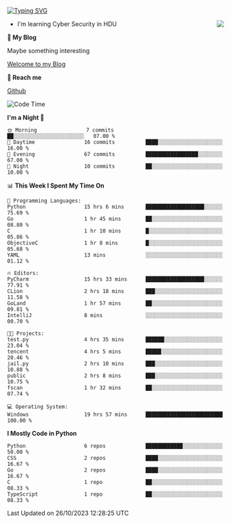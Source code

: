 [![Typing SVG](https://readme-typing-svg.herokuapp.com?font=Fira+Code&pause=1000&random=false&width=450&height=60&lines=Hello+%F0%9F%91%8B%F0%9F%8F%BB;I'm+JBNRZ)](https://git.io/typing-svg)

<a href="#">
  <img align="right" src="https://github-readme-stats.vercel.app/api?username=JBNRZ&show_icons=true&bg_color=15,f2f7fd,E0EAFC" />
</a>

- I'm learning Cyber Security in HDU

 **🌱 My Blog**

Maybe something interesting

[Welcome to my Blog](https://jbnrz.com.cn/)

 **💬 Reach me** 

[Github](https://github.com/JBNRZ)


<!--START_SECTION:waka-->
![Code Time](http://img.shields.io/badge/Code%20Time-51%20hrs%2038%20mins-blue)

**I'm a Night 🦉** 

```text
🌞 Morning                7 commits           ██░░░░░░░░░░░░░░░░░░░░░░░   07.00 % 
🌆 Daytime                16 commits          ████░░░░░░░░░░░░░░░░░░░░░   16.00 % 
🌃 Evening                67 commits          █████████████████░░░░░░░░   67.00 % 
🌙 Night                  10 commits          ██░░░░░░░░░░░░░░░░░░░░░░░   10.00 % 
```


📊 **This Week I Spent My Time On** 

```text
💬 Programming Languages: 
Python                   15 hrs 6 mins       ███████████████████░░░░░░   75.69 % 
Go                       1 hr 45 mins        ██░░░░░░░░░░░░░░░░░░░░░░░   08.80 % 
C                        1 hr 10 mins        █░░░░░░░░░░░░░░░░░░░░░░░░   05.86 % 
ObjectiveC               1 hr 8 mins         █░░░░░░░░░░░░░░░░░░░░░░░░   05.68 % 
YAML                     13 mins             ░░░░░░░░░░░░░░░░░░░░░░░░░   01.12 % 

🔥 Editors: 
PyCharm                  15 hrs 33 mins      ███████████████████░░░░░░   77.91 % 
CLion                    2 hrs 18 mins       ███░░░░░░░░░░░░░░░░░░░░░░   11.58 % 
GoLand                   1 hr 57 mins        ██░░░░░░░░░░░░░░░░░░░░░░░   09.81 % 
IntelliJ                 8 mins              ░░░░░░░░░░░░░░░░░░░░░░░░░   00.70 % 

🐱‍💻 Projects: 
test.py                  4 hrs 35 mins       ██████░░░░░░░░░░░░░░░░░░░   23.04 % 
tencent                  4 hrs 5 mins        █████░░░░░░░░░░░░░░░░░░░░   20.46 % 
jail.py                  2 hrs 10 mins       ███░░░░░░░░░░░░░░░░░░░░░░   10.88 % 
public                   2 hrs 8 mins        ███░░░░░░░░░░░░░░░░░░░░░░   10.75 % 
fscan                    1 hr 32 mins        ██░░░░░░░░░░░░░░░░░░░░░░░   07.74 % 

💻 Operating System: 
Windows                  19 hrs 57 mins      █████████████████████████   100.00 % 
```

**I Mostly Code in Python** 

```text
Python                   6 repos             ████████████░░░░░░░░░░░░░   50.00 % 
CSS                      2 repos             ████░░░░░░░░░░░░░░░░░░░░░   16.67 % 
Go                       2 repos             ████░░░░░░░░░░░░░░░░░░░░░   16.67 % 
C                        1 repo              ██░░░░░░░░░░░░░░░░░░░░░░░   08.33 % 
TypeScript               1 repo              ██░░░░░░░░░░░░░░░░░░░░░░░   08.33 % 
```




 Last Updated on 26/10/2023 12:28:25 UTC
<!--END_SECTION:waka-->
